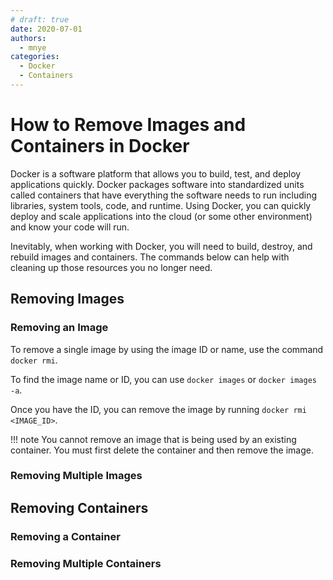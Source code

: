 ```yaml
---
# draft: true
date: 2020-07-01
authors:
  - mnye
categories:
  - Docker
  - Containers
---
```


# How to Remove Images and Containers in Docker

<!-- ![image](../../assets/images/docker-logo.png) -->

Docker is a software platform that allows you to build, test, and deploy applications quickly. Docker packages software into standardized units called containers that have everything the software needs to run including libraries, system tools, code, and runtime. Using Docker, you can quickly deploy and scale applications into the cloud (or some other environment) and know your code will run.

Inevitably, when working with Docker, you will need to build, destroy, and rebuild images and containers.  The commands below can help with cleaning up those resources you no longer need.
<!-- more -->
## Removing Images

### Removing an Image

To remove a single image by using the image ID or name, use the command `docker rmi`.

To find the image name or ID, you can use `docker images` or `docker images -a`.

Once you have the ID, you can remove the image by running `docker rmi <IMAGE_ID>`.

!!! note
    You cannot remove an image that is being used by an existing container.  You must first delete the container and then remove the image.

### Removing Multiple Images

## Removing Containers

### Removing a Container

### Removing Multiple Containers